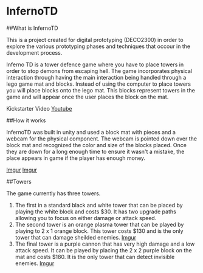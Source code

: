 # InfernoTD

##What is InfernoTD

This is a project created for digital prototyping (DECO2300) in order to explore the various prototyping phases and techniques that occour in the development process. 

Inferno TD is a tower defence game where you have to place towers in order to stop demons from escaping hell. The game incorporates physical interaction through having the main interaction being handled through a lego game mat and blocks. Instead of using the computer to place towers you will place blocks onto the lego mat. This blocks represent towers in the game and will appear once the user places the block on the mat. 

Kickstarter Video
[Youtube](https://youtu.be/yMOd6TNZvzM)

##How it works

InfernoTD was built in unity and used a block mat with pieces and a webcam for the physical component. The webcam is pointed down over the block mat and recognized the color and size of the blocks placed. Once they are down for a long enough time to ensure it wasn't a mistake, the place appears in game if the player has enough money. 

[Imgur](https://i.imgur.com/UFJhrJZ.png)
[Imgur](https://i.imgur.com/z713Qxm.png)

##Towers

The game currently has three towers. 

1. The first in a standard black and white tower that can be placed by playing the white block and costs $30. It has two upgrade paths allowing you to focus on either damage or attack speed. 
2. The second tower is an orange plasma tower that can be played by playing to 2 x 1 orange block. This tower costs $130 and is the only tower that can damage sheilded enemies. [Imgur](https://i.imgur.com/TBTE2OQ.jpg)
3. The final tower is a purple cannon that has very high damage and a low attack speed. It can be played by placing the 2 x 2 purple block on the mat and costs $180. It is the only tower that can detect invisible enemies. [Imgur](https://i.imgur.com/JRlMK0l.jpg)
